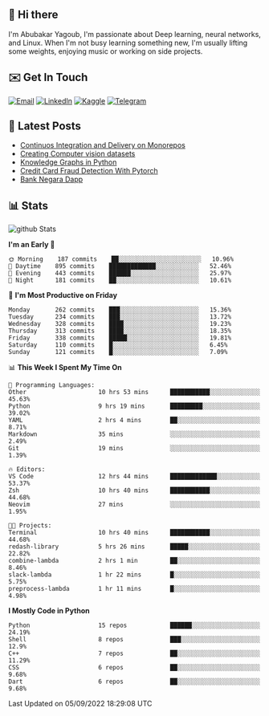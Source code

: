 ## 👋 Hi there

I'm Abubakar Yagoub, I'm passionate about Deep learning, neural networks, and
Linux. When I'm not busy learning something new, I'm usually lifting some
weights, enjoying music or working on side projects.

## ✉️ Get In Touch

[![Email](https://img.shields.io/badge/Email-f1f1f1?style=for-the-badge&logo=gmail&logoColor=0f111a)](mailto:git@blacksuan19.dev)
[![LinkedIn](https://img.shields.io/badge/LinkedIn-0077B5?style=for-the-badge&logo=linkedin&logoColor=white)](https://www.linkedin.com/in/blacksuan19/)
[![Kaggle](https://img.shields.io/badge/Kaggle-5acfff?style=for-the-badge&logo=kaggle&logoColor=white)](http://kaggle.com/abubakaryagob/)
[![Telegram](https://img.shields.io/badge/Telegram-2CA5E0?style=for-the-badge&logo=telegram&logoColor=white)](https://t.me/blacksuan19)

## 📩 Latest Posts

<!-- BLOG-POST-LIST:START -->
- [Continuos Integration and Delivery on Monorepos](http://blacksuan19.dev/blog/github-actions-monorepos/)
- [Creating Computer vision datasets](http://blacksuan19.dev/blog/creating-datasets/)
- [Knowledge Graphs in Python](http://blacksuan19.dev/projects/Knowledge_Graphs/)
- [Credit Card Fraud Detection With Pytorch](http://blacksuan19.dev/projects/credit-card-fraud-detection-with-pytorch/)
- [Bank Negara Dapp](http://blacksuan19.dev/projects/bank-negara/)
<!-- BLOG-POST-LIST:END -->

## 📊 Stats

![github Stats](https://github-readme-stats.vercel.app/api?username=blacksuan19&theme=github_dark&show_icons=true&count_private=true&custom_title=Github%20Stats&hide_border=true)

<!--START_SECTION:waka-->
**I'm an Early 🐤** 

```text
🌞 Morning    187 commits    ██░░░░░░░░░░░░░░░░░░░░░░░   10.96% 
🌆 Daytime    895 commits    █████████████░░░░░░░░░░░░   52.46% 
🌃 Evening    443 commits    ██████░░░░░░░░░░░░░░░░░░░   25.97% 
🌙 Night      181 commits    ██░░░░░░░░░░░░░░░░░░░░░░░   10.61%

```
📅 **I'm Most Productive on Friday** 

```text
Monday       262 commits    ███░░░░░░░░░░░░░░░░░░░░░░   15.36% 
Tuesday      234 commits    ███░░░░░░░░░░░░░░░░░░░░░░   13.72% 
Wednesday    328 commits    ████░░░░░░░░░░░░░░░░░░░░░   19.23% 
Thursday     313 commits    ████░░░░░░░░░░░░░░░░░░░░░   18.35% 
Friday       338 commits    █████░░░░░░░░░░░░░░░░░░░░   19.81% 
Saturday     110 commits    █░░░░░░░░░░░░░░░░░░░░░░░░   6.45% 
Sunday       121 commits    █░░░░░░░░░░░░░░░░░░░░░░░░   7.09%

```


📊 **This Week I Spent My Time On** 

```text
💬 Programming Languages: 
Other                    10 hrs 53 mins      ███████████░░░░░░░░░░░░░░   45.63% 
Python                   9 hrs 19 mins       █████████░░░░░░░░░░░░░░░░   39.02% 
YAML                     2 hrs 4 mins        ██░░░░░░░░░░░░░░░░░░░░░░░   8.71% 
Markdown                 35 mins             ░░░░░░░░░░░░░░░░░░░░░░░░░   2.49% 
Git                      19 mins             ░░░░░░░░░░░░░░░░░░░░░░░░░   1.39%

🔥 Editors: 
VS Code                  12 hrs 44 mins      █████████████░░░░░░░░░░░░   53.37% 
Zsh                      10 hrs 40 mins      ███████████░░░░░░░░░░░░░░   44.68% 
Neovim                   27 mins             ░░░░░░░░░░░░░░░░░░░░░░░░░   1.95%

🐱‍💻 Projects: 
Terminal                 10 hrs 40 mins      ███████████░░░░░░░░░░░░░░   44.68% 
redash-library           5 hrs 26 mins       █████░░░░░░░░░░░░░░░░░░░░   22.82% 
combine-lambda           2 hrs 1 min         ██░░░░░░░░░░░░░░░░░░░░░░░   8.46% 
slack-lambda             1 hr 22 mins        █░░░░░░░░░░░░░░░░░░░░░░░░   5.75% 
preprocess-lambda        1 hr 11 mins        █░░░░░░░░░░░░░░░░░░░░░░░░   4.98%

```

**I Mostly Code in Python** 

```text
Python                   15 repos            ██████░░░░░░░░░░░░░░░░░░░   24.19% 
Shell                    8 repos             ███░░░░░░░░░░░░░░░░░░░░░░   12.9% 
C++                      7 repos             ██░░░░░░░░░░░░░░░░░░░░░░░   11.29% 
CSS                      6 repos             ██░░░░░░░░░░░░░░░░░░░░░░░   9.68% 
Dart                     6 repos             ██░░░░░░░░░░░░░░░░░░░░░░░   9.68%

```



 Last Updated on 05/09/2022 18:29:08 UTC
<!--END_SECTION:waka-->
